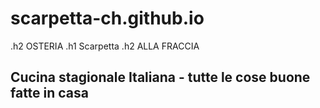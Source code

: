 scarpetta-ch.github.io
======================


.h2 OSTERIA
.h1 Scarpetta
.h2 ALLA FRACCIA

Cucina stagionale Italiana - tutte le cose buone fatte in casa
--------------------------------------------------------------
